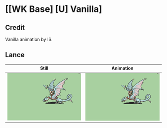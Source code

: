 # [\[WK Base\] \[U\] Vanilla]

## Credit

Vanilla animation by IS.
	
## Lance

| Still | Animation |
| :---: | :-------: |
| ![Lance still](./Lance_000.png) | ![Lance animation](./Lance.gif) |
